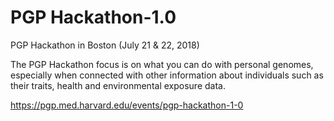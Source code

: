 # PGP Hackathon-1.0

PGP Hackathon in Boston (July 21 & 22, 2018)

The PGP Hackathon focus is on what you can do with personal genomes, especially when connected with other information about individuals such as their traits, health and environmental exposure data.

https://pgp.med.harvard.edu/events/pgp-hackathon-1-0
